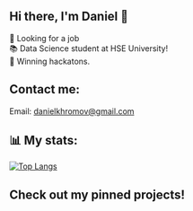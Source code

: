 ## Hi there, I'm Daniel 👋
👀 Looking for a job  
📚 Data Science student at HSE University!  
💪 Winning hackatons.  

## Contact me:  
Email: danielkhromov@gmail.com

## 📊 My stats:  
[![Top Langs](https://github-readme-stats.vercel.app/api/top-langs/?username=dan0nchik&layout=compact)](https://github.com/anuraghazra/github-readme-stats)
## Check out my pinned projects!
